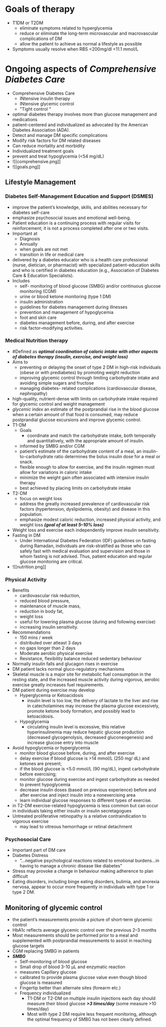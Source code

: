 # Goals of therapy
* T1DM or T2DM
	* eliminate symptoms related to hyperglycemia 
	* reduce or eliminate the long-term microvascular and macrovascular complications of DM
	* allow the patient to achieve as normal a lifestyle as possible
* Symptoms usually resolve when RBS <200mg/dl <11.1 mmol/L
# Ongoing aspects of *Comprehensive Diabetes Care*
* Comprehensive Diabetes Care
	* INtensive insulin therapy 
	* INtensive glycemic control
	* "Tight control "
* optimal diabetes therapy involves more than glucose management and medications 
* patient-centered and individualized as advocated by the American Diabetes Association (ADA).
* Detect and manage DM specific complications 
* Modify risk factors for DM related diseases
* Can reduce mortality and morbidity
* Individualized treatment goals
* prevent and treat hypoglycemia (<54 mg/dL)
* ![[comprehensive.png]]
* ![[goals.png]]
## Lifestyle Management 
###  Diabetes Self-Management Education and Support (DSMES)
* improve the patient’s knowledge, skills, and abilities necessary for diabetes self-care
* emphasize psychosocial issues and emotional well-being. 
* Patient education is a continuing process with regular visits for reinforcement; it is not a process completed after one or two visits.
* Important at
	* Diagnosis
	* Annually
	* when goals are not met 
	* transition in life or medical care 
* delivered by a diabetes educator who is a health care professional (nurse, dietician, or pharmacist) with specialized patient-education skills and who is certified in diabetes education (e.g., Association of Diabetes Care & Education Specialists).
* Includes
	* self- monitoring of blood glucose (SMBG) and/or continuous glucose monitoring (CGM) 
	* urine or blood ketone monitoring (type 1 DM)
	* insulin administration 
	* guidelines for diabetes management during illnesses 
	* prevention and management of hypoglycemia 
	* foot and skin care
	* diabetes management before, during, and after exercise 
	* risk factor–modifying activities.

### Medical Nutrition therapy 
* #Defined as ***optimal coordination of caloric intake with other aspects of diabetes therapy (insulin, exercise, and weight loss)***
* Aims to
	* preventing or delaying the onset of type 2 DM in high-risk individuals (obese or with prediabetes) by promoting weight reduction 
	* improving glycemic control through limiting carbohydrate intake and avoiding simple sugars and fructose
	* managing diabetes- related complications (cardiovascular disease, nephropathy)
* high-quality, nutrient-dense with limits on carbohydrate intake required for glycemic control and weight management 
* *glycemic index* an estimate of the postprandial rise in the blood glucose when a certain amount of that food is consumed, may reduce postprandial glucose excursions and improve glycemic control.
* T1-DM
	* Goals 
		* coordinate and match the carbohydrate intake, both temporally and quantitatively, with the appropriate amount of insulin.
	* informed by SMBG and/or CGM
	* patient’s estimate of the carbohydrate content of a meal, an insulin-to-carbohydrate ratio determines the bolus insulin dose for a meal or snack.
	* flexible enough to allow for exercise, and the insulin regimen must allow for variations in caloric intake 
	* minimize the weight gain often associated with intensive insulin therapy 
	* best achieved by placing limits on carbohydrate intake
* T2-DM
	* focus on weight loss
	* address the greatly increased prevalence of cardiovascular risk factors (hypertension, dyslipidemia, obesity) and disease in this population.
	* emphasize modest caloric reduction, increased physical activity, and weight loss ***(goal of at least 5–10% loss)***
* Weight loss and exercise each independently improve insulin sensitivity.
* Fasting in DM
	* Under International Diabetes Federation (IDF) guidelines on fasting during Ramadan, individuals are risk-stratified as those who can safely fast with medical evaluation and supervision and those in whom fasting is not advised. Thus, patient education and regular glucose monitoring are critical.
* ![[nutrition.png]]
### Physical Activity 
* Benefits
	* cardiovascular risk reduction, 
	* reduced blood pressure, 
	* maintenance of muscle mass, 
	* reduction in body fat, 
	* weight loss
	* useful for lowering plasma glucose (during and following exercise) 
	* increasing insulin sensitivity.
* Recommendations
	* 150 mins / week
	* distributed over atleast 3 days
	* no gaps longer than 2 days
	* Moderate aerobic physical exercise 
	* Resistance, flexibility balance reduced sedentary behaviour
* Normally insulin falls and glucagon rises in exercise 
* DM patient lacks normal gluco-regulatory mechanisms
* Skeletal muscle is a major site for metabolic fuel consumption in the resting state, and the increased muscle activity during vigorous, aerobic exercise greatly increases fuel requirements.
* DM patient during exercise  may develop 
	* Hyperglycemia or Ketoacidosis 
		* insulin level is too low, the delivery of lactate to the liver and rise in catecholamines may increase the plasma glucose excessively, promote ketone body formation, and possibly lead to ketoacidosis.
	* Hypoglycemia 
		* circulating insulin level is excessive, this relative hyperinsulinemia may reduce hepatic glucose production (decreased glycogenolysis, decreased gluconeogenesis) and increase glucose entry into muscle 
* Avoid hypoglycemia or hyperglycemia 
	* monitor blood glucose before, during, and after exercise 
	* delay exercise if blood glucose is >14 mmol/L (250 mg/ dL) and ketones are present; 
	* if the blood glucose is <5.0 mmol/L (90 mg/dL), ingest carbohydrate before exercising;
	* monitor glucose during exercise and ingest carbohydrate as needed to prevent hypoglycemia
	* decrease insulin doses (based on previous experience) before and after exercise and inject insulin into a nonexercising area
	* learn individual glucose responses to different types of exercise.
* in T2-DM exercise-related hypoglycemia is less common but can occur in individuals taking either insulin or insulin secretagogues
* Untreated proliferative retinopathy is a relative contraindication to vigorous exercise 
	* may lead to vitreous hemorrhage or retinal detachment

### Psychosocial Care 
* Important part of DM care 
* Diabetes Distress
	* “...negative psychological reactions related to emotional burdens...in having to manage a chronic disease like diabetes"
* Stress may provoke a change in behaviour making adherence to plan difficult
* Eating disorders, including binge eating disorders, bulimia, and anorexia nervosa, appear to occur more frequently in individuals with type 1 or type 2 DM.
## Monitoring of glycemic control 
* the patient’s measurements provide a picture of short-term glycemic control 
* HbA1c reflects average glycemic control over the previous 2–3 months 
* Most measurements should be performed prior to a meal and supplemented with postprandial measurements to assist in reaching glucose targets
* CGM replacing SMBG in patients
* ***SMBG***
	* Self-monitoring of blood glucose 
	* Small drop of blood 3-10 μL and enzymatic reaction 
	* measures Capillary glucose 
	* calibrated to provide plasma glucose value even though blood glucose is measured
	* Fingertip better than alternate sites (forearm etc.)
	* Frequency individualized 
		* T1-DM or T2-DM on multiple insulin injections each day should measure their blood glucose ***>3 times/day*** (some measure >10 times/day)
		* Most with type 2 DM require less frequent monitoring, although the optimal frequency of SMBG has not been clearly defined.